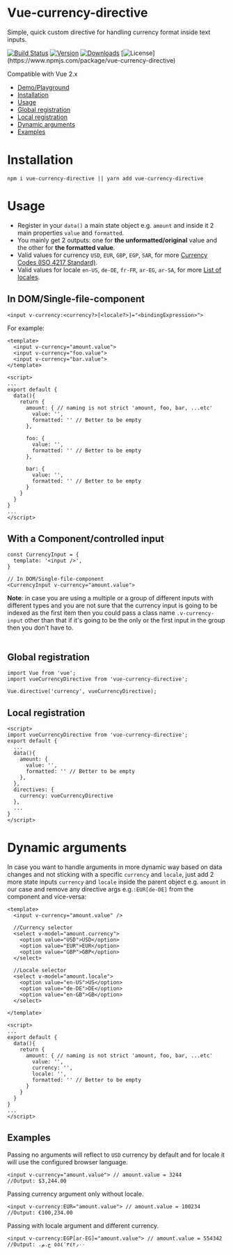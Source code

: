 # Vue-currency-directive
Simple, quick custom directive for handling currency format inside text inputs.

[![Build Status](https://travis-ci.org/mahmoudZakaria90/vue-currency-directive.svg?branch=master)](https://travis-ci.com/mahmoudZakaria90/vue-currency-directive)
[![Version](https://img.shields.io/npm/v/vue-currency-directive.svg)](https://www.npmjs.com/package/vue-currency-directive)
[![Downloads](https://img.shields.io/npm/dm/vue-currency-directive.svg)](https://npmcharts.com/compare/vue-currency-directive)
[![License](https://img.shields.io/npm/l/vue-currency-directive.svg?)](https://www.npmjs.com/package/vue-currency-directive)

Compatible with Vue 2.x
- <a href="https://codepen.io/Mahmoud-Zakaria/pen/YzqVBXE" target="_blank">Demo/Playground</a>
- <a href="#installation">Installation</a>
- <a href="#usage">Usage</a>
- <a href="#global-registration">Global registration</a>
- <a href="#local-registration">Local registration</a>
- <a href="#dynamic-arguments">Dynamic arguments</a>
- <a href="#examples">Examples</a>

# Installation
`npm i vue-currency-directive || yarn add vue-currency-directive`

# Usage
- Register in your `data()` a main state object e.g. `amount` and inside it 2 main properties `value` and `formatted`.<br />
- You mainly get 2 outputs: one for **the unformatted/original** value and the other for **the formatted value**.
- Valid values for currency `USD`, `EUR`, `GBP`, `EGP`, `SAR`, for more [Currency Codes (ISO 4217 Standard)](https://www.techonthenet.com/js/currency_codes.php).
- Valid values for locale `en-US`, `de-DE`, `fr-FR`, `ar-EG`, `ar-SA`, for more [List of locales](https://www.w3schools.com/JSREF/jsref_tolocalestring_number.asp).

## In DOM/Single-file-component
`<input v-currency:<currency?>[<locale?>]="<bindingExpression>">`

For example:
```
<template>
  <input v-currency="amount.value">
  <input v-currency="foo.value">
  <input v-currency="bar.value">
</template>

<script>
...
export default {
  data(){
    return {
      amount: { // naming is not strict 'amount, foo, bar, ...etc'
        value: '', 
        formatted: '' // Better to be empty
      }, 

      foo: {
        value: '',
        formatted: '' // Better to be empty
      },

      bar: {
        value: '',
        formatted: '' // Better to be empty
      }
    }
  }
}
...
</script>
```
## With a Component/controlled input
```
const CurrencyInput = {
  template: '<input />',
}

// In DOM/Single-file-component
<CurrencyInput v-currency="amount.value">
```
**Note**: in case you are using a multiple or a group of different inputs with different types and you are not sure that the currency input is going to be indexed as the first item then you could pass a class name `.v-currency-input` other than that if it's going to be the only or the first input in the group then you don't have to.<br><br>

## Global registration
```
import Vue from 'vue';
import vueCurrencyDirective from 'vue-currency-directive';

Vue.directive('currency', vueCurrencyDirective);
```

## Local registration
```
<script>
import vueCurrencyDirective from 'vue-currency-directive';
export default {
  ...
  data(){
    amount: {
      value: '', 
      formatted: '' // Better to be empty
    }, 
  },
  directives: {
    currency: vueCurrencyDirective
  },
  ...
}
</script>

```
# Dynamic arguments
In case you want to handle arguments in more dynamic way based on data changes and not sticking with a specific `currency` and `locale`, just add 2 more state inputs `currency` and `locale` inside the parent object e.g. `amount` in our case and remove any directive args e.g.`:EUR[de-DE]` from the component and vice-versa:
```
<template>
  <input v-currency="amount.value" />

  //Currency selector
  <select v-model="amount.currency">
    <option value="USD">USD</option>
    <option value="EUR">EUR</option>
    <option value="GBP">GBP</option>
  </select>

  //Locale selector
  <select v-model="amount.locale">
    <option value="en-US">US</option>
    <option value="de-DE">DE</option>
    <option value="en-GB">GB</option>
  </select>
  
</template>

<script>
...
export default {
  data(){
    return {
      amount: { // naming is not strict 'amount, foo, bar, ...etc'
        value: '', 
        currency: '',
        locale: '',
        formatted: '' // Better to be empty
      }
    }
  }
}
...
</script>
```

## Examples
Passing no arguments will reflect to `USD` currency by default and for locale it will use the configured browser language.  
```
<input v-currency="amount.value"> // amount.value = 3244
//Output: $3,244.00
```

Passing currency argument only without locale.  
```
<input v-currency:EUR="amount.value"> // amount.value = 100234
//Output: €100,234.00
```

Passing with locale argument and different currency.  
```
<input v-currency:EGP[ar-EG]="amount.value"> // amount.value = 554342
//Output: ٥٥٤٬٣٤٢٫٠٠ ج.م.‏ 
```